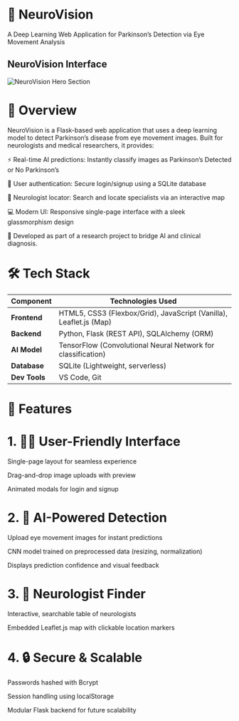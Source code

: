 # 🧠 NeuroVision

A Deep Learning Web Application for Parkinson’s Detection via Eye Movement Analysis

## NeuroVision Interface
![NeuroVision Hero Section]("C:\Users\dorsa\Downloads\démo_web_app_V1.mp4")

# 🌟 Overview
NeuroVision is a Flask-based web application that uses a deep learning model to detect Parkinson’s disease from eye movement images. Built for neurologists and medical researchers, it provides:

⚡ Real-time AI predictions: Instantly classify images as Parkinson’s Detected or No Parkinson’s

🔐 User authentication: Secure login/signup using a SQLite database

🧭 Neurologist locator: Search and locate specialists via an interactive map

💻 Modern UI: Responsive single-page interface with a sleek glassmorphism design

🔬 Developed as part of a research project to bridge AI and clinical diagnosis.


# 🛠️ Tech Stack
| Component     | Technologies Used                                                  |
| ------------- | ------------------------------------------------------------------ |
| **Frontend**  | HTML5, CSS3 (Flexbox/Grid), JavaScript (Vanilla), Leaflet.js (Map) |
| **Backend**   | Python, Flask (REST API), SQLAlchemy (ORM)                         |
| **AI Model**  | TensorFlow (Convolutional Neural Network for classification)       |
| **Database**  | SQLite (Lightweight, serverless)                                   |
| **Dev Tools** | VS Code, Git                                                       |




# 🚀 Features
# 1. 🧑‍💻 User-Friendly Interface
Single-page layout for seamless experience

Drag-and-drop image uploads with preview

Animated modals for login and signup

# 2. 🤖 AI-Powered Detection
Upload eye movement images for instant predictions

CNN model trained on preprocessed data (resizing, normalization)

Displays prediction confidence and visual feedback

# 3. 🧭 Neurologist Finder
Interactive, searchable table of neurologists

Embedded Leaflet.js map with clickable location markers

# 4. 🔒 Secure & Scalable
Passwords hashed with Bcrypt

Session handling using localStorage

Modular Flask backend for future scalability

